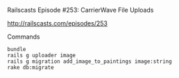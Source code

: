Railscasts Episode #253: CarrierWave File Uploads  

http://railscasts.com/episodes/253

Commands

    bundle
    rails g uploader image
    rails g migration add_image_to_paintings image:string
    rake db:migrate
